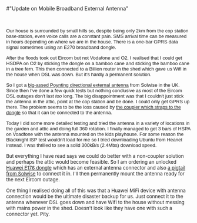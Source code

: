 #"Update on Mobile Broadband External Antenna"


 <p>&nbsp;</p>
<p><span style="font-family: arial; font-size: small;">Our house is surrounded by small hills so, despite being only 2km from the cop station base-station, even voice calls are a constant pain. SMS arrival time can be measured in hours depending on where we are in the house. There is a one-bar GPRS data signal sometimes using an E270 broadband dongle.</span></p>
<p><span style="font-family: arial; font-size: small;">After the floods took out Eircom but not Vodafone and O2, I realised that I could get HSDPA on O2 by sticking the dongle on a bamboo cane and sticking the bamboo cane in a tree fern. This then connected to a Billion router in the shed which gave us Wifi in the house when DSL was down. But it's hardly a permanent solution.</span></p>
<p><span style="font-family: arial; font-size: small;">So I got a <a href="http://solwise.co.uk/3g-antenna-lpda-0044.htm">big-assed Poynting directional external antenna</a>&nbsp;from Solwise in the UK. Since then I've done a few quick tests but nothing conclusive as most of the Eircom DSL outages don't last <em>too</em> long. The big disappointment was that I couldn't just stick the antenna in the attic, point at the cop station and be done. I could only get GPRS up there. The problem seems to be the loss caused by <a href="http://solwise.co.uk/3g-datacard-to-antenna-adapters-adpt-024.htm">the coupler which straps to the dongle</a> so that it can be connected to the antenna.</span></p>
<p><span style="font-family: arial; font-size: small;">Today I did some more detailed testing and tried the antenna in a variety of locations in the garden and attic and doing full 360 rotation. I finally managed to get 3 bars of HSPA on Voadfone with the antenna mounted on the kids playhouse. For some reason the Blacknight ISP test wouldn't load for me so I tried downloading Ubuntu from Heanet instead. I was thrilled to see a solid 300kB/s (2.4Mbs) download speed.</span></p>
<p><span style="font-size: small;">But everything I have read says we could do better with a non-coupler solution and perhaps the attic would become feasible. So I am ordering an unlocked <a href="http://www.huawei.com/mobileweb/en/products/view.do?id=2020">Huawei E176 dongle</a> which has an external antenna connector and also <a href="http://solwise.co.uk/wireless-cable.htm">a pigtail from Solwise</a> to connect it in. I'll then permanently mount the antenna ready for the next Eircom outage.</span></p>
<p><span style="font-size: small;">One thing I realised doing all of this was that a Huawei MiFi device with antenna connection would be the ultimate disaster backup for us. Just connect it to the antenna whenever DSL goes down and have Wifi to the house without messing with mains power in the shed. Doesn't look like they have one with such a connector yet. Pity.</span></p>

 